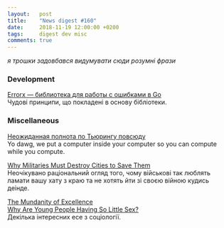 ```yaml
---
layout:   post
title:    "News digest #160"
date:     2018-11-19 12:00:00 +0200
tags:     digest dev misc
comments: true
---
```


_я трошки задовбався видумувати сюди розумні фрази_

### Development

[Errorx — библиотека для работы с ошибками в Go](https://habr.com/company/joom/blog/429690/)<br/>
Чудові принципи, що покладені в основу бібліотеки.

### Miscellaneous

[Неожиданная полнота по Тьюрингу повсюду](https://habr.com/post/429602/)<br/>
Yo dawg, we put a computer inside your computer so you can compute while you compute.

[Why Militaries Must Destroy Cities to Save Them](https://mwi.usma.edu/militaries-must-destroy-cities-save/)<br/>
Неочікувано раціональний огляд того, чому військові так люблять ламати вашу хату з краю та не хотять йти зі своєю війною кудись деінде.

[The Mundanity of Excellence](https://fermatslibrary.com/s/the-mundanity-of-excellence-an-ethnographic-report-on-stratification-and-olympic-swimmers)<br/>
[Why Are Young People Having So Little Sex?](https://www.theatlantic.com/magazine/archive/2018/12/the-sex-recession/573949/)<br/>
Декілька інтересних есе з соціології.
